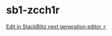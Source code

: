# sb1-zcch1r

[Edit in StackBlitz next generation editor ⚡️](https://stackblitz.com/~/github.com/jahanzaib-butt/sb1-zcch1r)